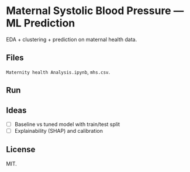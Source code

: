 # Maternal Systolic Blood Pressure — ML Prediction

EDA + clustering + prediction on maternal health data.

## Files
`Maternity health Analysis.ipynb`, `mhs.csv`.

## Run

## Ideas
- [ ] Baseline vs tuned model with train/test split
- [ ] Explainability (SHAP) and calibration

## License
MIT.
